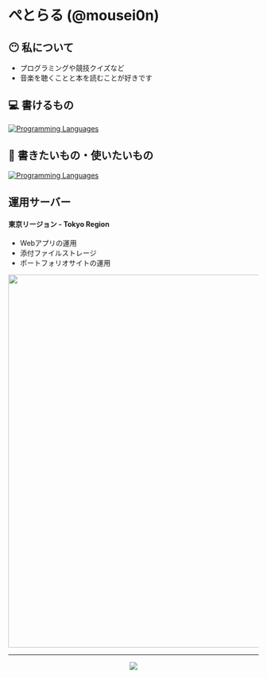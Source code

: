 # ぺとらる (@mousei0n)

## 😶 私について
* プログラミングや競技クイズなど
* 音楽を聴くことと本を読むことが好きです

## 💻 書けるもの
[![Programming Languages](https://skillicons.dev/icons?i=html,css,go)](https://skillicons.dev)

## 🫥 書きたいもの・使いたいもの
[![Programming Languages](https://skillicons.dev/icons?i=rust,ts,php,cpp,tauri,next)](https://skillicons.dev)

## 運用サーバー
#### 東京リージョン - Tokyo Region
- Webアプリの運用
- 添付ファイルストレージ
- ポートフォリオサイトの運用
<img src="https://spaco.xsrv.jp/storage/github/githubservers.svg" width="750px">

  <hr>
  
<div align="center">
  
 ![](http://github-profile-summary-cards.vercel.app/api/cards/profile-details?username=mousei0n&theme=tokyonight)
 
</div>
